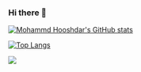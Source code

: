 ### Hi there 👋

<!--
**mHooshdar/mhooshdar** is a ✨ _special_ ✨ repository because its `README.md` (this file) appears on your GitHub profile.

Here are some ideas to get you started:

- 🔭 I’m currently working on ...
- 🌱 I’m currently learning ...
- 👯 I’m looking to collaborate on ...
- 🤔 I’m looking for help with ...
- 💬 Ask me about ...
- 📫 How to reach me: ...
- 😄 Pronouns: ...
- ⚡ Fun fact: ...
-->

[![Mohammd Hooshdar's GitHub stats](https://github-readme-stats.vercel.app/api?username=mhooshdar&show_icons=true&theme=dracula)](https://github.com/mhooshdar)

[![Top Langs](https://github-readme-stats.vercel.app/api/top-langs/?username=mhooshdar&layout=compact&theme=dracula)](https://github.com/mhooshdar)

![](https://komarev.com/ghpvc/?username=mhooshdar&color=blue)



<!--START_SECTION:waka-->
<!--END_SECTION:waka-->
